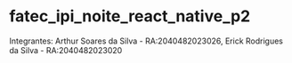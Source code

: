 # fatec_ipi_noite_react_native_p2
Integrantes: Arthur Soares da Silva - RA:2040482023026, Erick Rodrigues da Silva - RA:2040482023020
